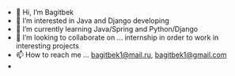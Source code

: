 - 👋 Hi, I’m Bagitbek 
- 👀 I’m interested in Java and Django developing
- 🌱 I’m currently learning Java/Spring and Python/Django
- 💞️ I’m looking to collaborate on ... internship in order to work in interesting projects
- 📫 How to reach me ... bagitbek1@mail.ru, bagitbek1@gmail.com
- 

<!---
Chikinayev/Chikinayev is a ✨ special ✨ repository because its `README.md` (this file) appears on your GitHub profile.
You can click the Preview link to take a look at your changes.
--->
